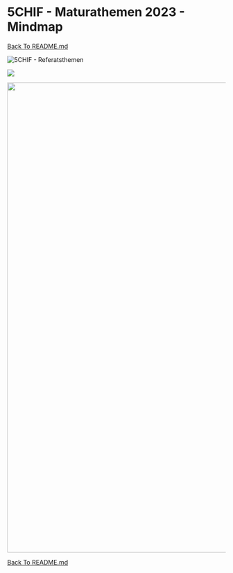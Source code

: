 # 5CHIF - Maturathemen 2023 - Mindmap

[Back To README.md][back]

![5CHIF - Referatsthemen](http://www.plantuml.com/plantuml/proxy?cache=no&src=https://github.com/UnterrainerInformatik/htl/blob/master/iuml/5CHIF-Maturathemen2023.iuml)



<div hidden>
@startuml firstDiagram
Alice -> Bob: Hello
Bob -> Alice: Hi!
@enduml
</div>

![](firstDiagram.svg)





<img src="https://github.com/UnterrainerInformatik/htl/blob/master/img/5CHIF-Maturathemen2023.svg" alt="" width="1080" />

[Back To README.md][back]

[back]: https://github.com/UnterrainerInformatik/htl
